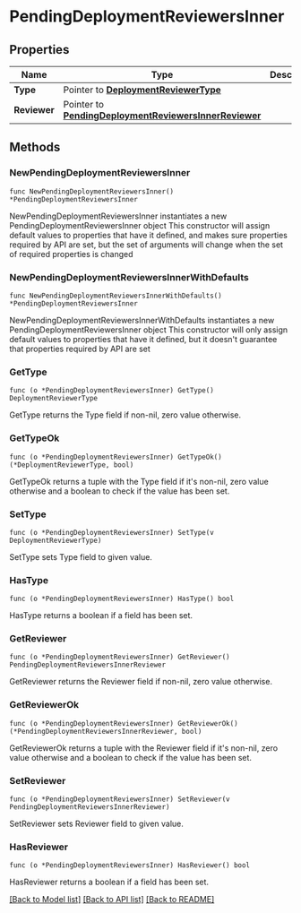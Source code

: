 # PendingDeploymentReviewersInner

## Properties

Name | Type | Description | Notes
------------ | ------------- | ------------- | -------------
**Type** | Pointer to [**DeploymentReviewerType**](DeploymentReviewerType.md) |  | [optional] 
**Reviewer** | Pointer to [**PendingDeploymentReviewersInnerReviewer**](PendingDeploymentReviewersInnerReviewer.md) |  | [optional] 

## Methods

### NewPendingDeploymentReviewersInner

`func NewPendingDeploymentReviewersInner() *PendingDeploymentReviewersInner`

NewPendingDeploymentReviewersInner instantiates a new PendingDeploymentReviewersInner object
This constructor will assign default values to properties that have it defined,
and makes sure properties required by API are set, but the set of arguments
will change when the set of required properties is changed

### NewPendingDeploymentReviewersInnerWithDefaults

`func NewPendingDeploymentReviewersInnerWithDefaults() *PendingDeploymentReviewersInner`

NewPendingDeploymentReviewersInnerWithDefaults instantiates a new PendingDeploymentReviewersInner object
This constructor will only assign default values to properties that have it defined,
but it doesn't guarantee that properties required by API are set

### GetType

`func (o *PendingDeploymentReviewersInner) GetType() DeploymentReviewerType`

GetType returns the Type field if non-nil, zero value otherwise.

### GetTypeOk

`func (o *PendingDeploymentReviewersInner) GetTypeOk() (*DeploymentReviewerType, bool)`

GetTypeOk returns a tuple with the Type field if it's non-nil, zero value otherwise
and a boolean to check if the value has been set.

### SetType

`func (o *PendingDeploymentReviewersInner) SetType(v DeploymentReviewerType)`

SetType sets Type field to given value.

### HasType

`func (o *PendingDeploymentReviewersInner) HasType() bool`

HasType returns a boolean if a field has been set.

### GetReviewer

`func (o *PendingDeploymentReviewersInner) GetReviewer() PendingDeploymentReviewersInnerReviewer`

GetReviewer returns the Reviewer field if non-nil, zero value otherwise.

### GetReviewerOk

`func (o *PendingDeploymentReviewersInner) GetReviewerOk() (*PendingDeploymentReviewersInnerReviewer, bool)`

GetReviewerOk returns a tuple with the Reviewer field if it's non-nil, zero value otherwise
and a boolean to check if the value has been set.

### SetReviewer

`func (o *PendingDeploymentReviewersInner) SetReviewer(v PendingDeploymentReviewersInnerReviewer)`

SetReviewer sets Reviewer field to given value.

### HasReviewer

`func (o *PendingDeploymentReviewersInner) HasReviewer() bool`

HasReviewer returns a boolean if a field has been set.


[[Back to Model list]](../README.md#documentation-for-models) [[Back to API list]](../README.md#documentation-for-api-endpoints) [[Back to README]](../README.md)


